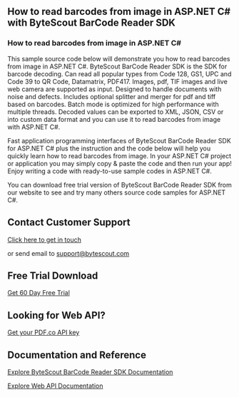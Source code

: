 ## How to read barcodes from image in ASP.NET C# with ByteScout BarCode Reader SDK

### How to read barcodes from image in ASP.NET C#

This sample source code below will demonstrate you how to read barcodes from image in ASP.NET C#. ByteScout BarCode Reader SDK is the SDK for barcode decoding. Can read all popular types from Code 128, GS1, UPC and Code 39 to QR Code, Datamatrix, PDF417. Images, pdf, TIF images and live web camera are supported as input. Designed to handle documents with noise and defects. Includes optional splitter and merger for pdf and tiff based on barcodes. Batch mode is optimized for high performance with multiple threads. Decoded values can be exported to XML, JSON, CSV or into custom data format and you can use it to read barcodes from image with ASP.NET C#.

Fast application programming interfaces of ByteScout BarCode Reader SDK for ASP.NET C# plus the instruction and the code below will help you quickly learn how to read barcodes from image. In your ASP.NET C# project or application you may simply copy & paste the code and then run your app! Enjoy writing a code with ready-to-use sample codes in ASP.NET C#.

You can download free trial version of ByteScout BarCode Reader SDK from our website to see and try many others source code samples for ASP.NET C#.

## Contact Customer Support

[Click here to get in touch](https://bytescout.zendesk.com/hc/en-us/requests/new?subject=ByteScout%20BarCode%20Reader%20SDK%20Question)

or send email to [support@bytescout.com](mailto:support@bytescout.com?subject=ByteScout%20BarCode%20Reader%20SDK%20Question) 

## Free Trial Download

[Get 60 Day Free Trial](https://bytescout.com/download/web-installer?utm_source=github-readme)

## Looking for Web API? 

[Get your PDF.co API key](https://pdf.co/documentation/api?utm_source=github-readme)

## Documentation and Reference

[Explore ByteScout BarCode Reader SDK Documentation](https://bytescout.com/documentation/index.html?utm_source=github-readme)

[Explore Web API Documentation](https://pdf.co/documentation/api?utm_source=github-readme)